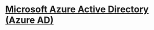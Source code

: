 # [Microsoft Azure Active Directory (Azure AD)](https://docs.microsoft.com/en-us/azure/active-directory/)

